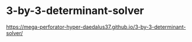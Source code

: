 # 3-by-3-determinant-solver
https://mega-perforator-hyper-daedalus37.github.io/3-by-3-determinant-solver/
